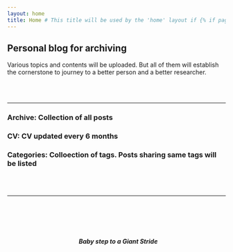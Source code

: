 ```yaml
---
layout: home
title: Home # This title will be used by the 'home' layout if {% if page.title %} is present
---
```


## Personal blog for archiving
Various topics and contents will be uploaded. But all of them will establish the cornerstone to journey to a better person and a better researcher. 

<br />
<br />

---


### Archive: Collection of all posts

### CV: CV updated every 6 months

### Categories: Colloection of tags. Posts sharing same tags will be listed   

<br />
<br />

---
  
<br />
<br />
<br />
<br />

<div align="center" markdown="1">
  
  ***Baby step to a Giant Stride***

</div>
